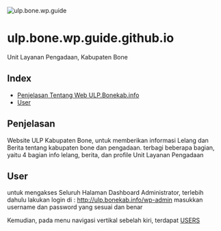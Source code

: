 ![ulp.bone.wp.guide](http://teknodaeng.com/img/ulp-bonekab-wordpress.png)
# ulp.bone.wp.guide.github.io
Unit Layanan Pengadaan, Kabupaten Bone
## Index
+ [Penjelasan Tentang Web ULP.Bonekab.info](#penjelasan)
+ [User](#user)

## Penjelasan <a name="penjelasan"></a>
Website ULP Kabupaten Bone, untuk memberikan informasi Lelang dan Berita tentang kabupaten bone dan pengadaan.
terbagi beberapa bagian, yaitu 4 bagian info lelang, berita, dan profile Unit Layanan Pengadaan


## User <a name="user"></a>
untuk mengakses Seluruh Halaman Dashboard Administrator, terlebih dahulu lakukan login di : http://ulp.bonekab.info/wp-admin
masukkan username dan password yang sesuai dan benar

Kemudian, pada menu navigasi vertikal sebelah kiri, terdapat [USERS](http://ulp.bonekab.info/wp-admin/users.php)

